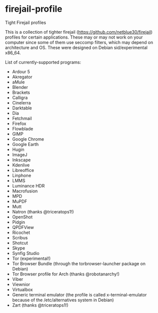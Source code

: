 # firejail-profile
Tight Firejail profiles

This is a collection of tighter firejail (https://github.com/netblue30/firejail) profiles for certain applications. These may or may not work on your computer since some of them use seccomp filters, which may depend on architecture and OS. These were designed on Debian sid/experimental x86_64.

List of currently-supported programs:
* Ardour 5
* Akregator
* aMule
* Blender
* Brackets
* Calligra
* Cinelerra
* Darktable
* Dia
* Fetchmail
* Firefox
* Flowblade
* GIMP
* Google Chrome
* Google Earth
* Hugin
* ImageJ
* Inkscape
* Kdenlive
* Libreoffice
* Linphone
* LMMS
* Luminance HDR
* Macrofusion
* MPD
* MuPDF
* Mutt
* Natron (thanks @triceratops1!)
* OpenShot
* Pidgin
* QPDFView
* Ricochet
* Scribus
* Shotcut
* Skype
* Synfig Studio
* Tor (experimental!)
* Tor Browser Bundle (through the torbrowser-launcher package on Debian)
* Tor Browser profile for Arch (thanks @robotanarchy!)
* Viber
* Viewnior
* Virtualbox
* Generic terminal emulator (the profile is called x-terminal-emulator because of the /etc/alternatives system in Debian)
* Zart (thanks @triceratops1!)
